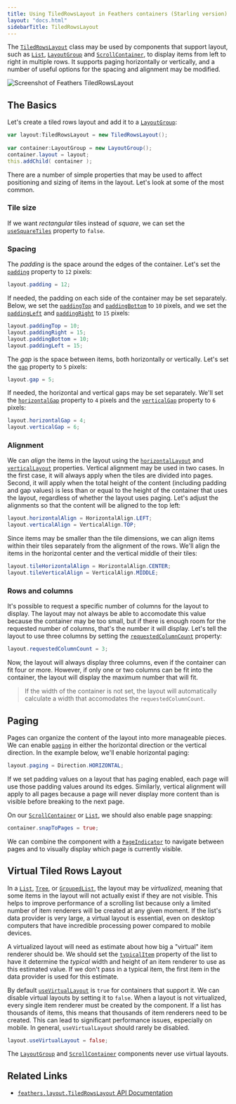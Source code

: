 ```yaml
---
title: Using TiledRowsLayout in Feathers containers (Starling version)
layout: "docs.html"
sidebarTitle: TiledRowsLayout
---
```


The [`TiledRowsLayout`](/api-reference/feathers/layout/TiledRowsLayout.html) class may be used by components that support layout, such as [`List`](./list.md), [`LayoutGroup`](./layout-group.md) and [`ScrollContainer`](./scroll-container.md), to display items from left to right in multiple rows. It supports paging horizontally or vertically, and a number of useful options for the spacing and alignment may be modified.

<picture><img src="/learn/as3-starling/images/tiled-rows-layout.png" srcset="/learn/as3-starling/images/tiled-rows-layout@2x.png 2x" alt="Screenshot of Feathers TiledRowsLayout" /></picture>

## The Basics

Let's create a tiled rows layout and add it to a [`LayoutGroup`](./layout-group.md):

```actionscript
var layout:TiledRowsLayout = new TiledRowsLayout();
 
var container:LayoutGroup = new LayoutGroup();
container.layout = layout;
this.addChild( container );
```

There are a number of simple properties that may be used to affect positioning and sizing of items in the layout. Let's look at some of the most common.

### Tile size

If we want _rectangular_ tiles instead of _square_, we can set the [`useSquareTiles`](/api-reference/feathers/layout/TiledRowsLayout.html#useSquareTiles) property to `false`.

### Spacing

The _padding_ is the space around the edges of the container. Let's set the [`padding`](/api-reference/feathers/layout/TiledRowsLayout.html#padding) property to `12` pixels:

```actionscript
layout.padding = 12;
```

If needed, the padding on each side of the container may be set separately. Below, we set the [`paddingTop`](/api-reference/feathers/layout/TiledRowsLayout.html#paddingTop) and [`paddingBottom`](/api-reference/feathers/layout/TiledRowsLayout.html#paddingBottom) to `10` pixels, and we set the [`paddingLeft`](/api-reference/feathers/layout/TiledRowsLayout.html#paddingLeft) and [`paddingRight`](/api-reference/feathers/layout/TiledRowsLayout.html#paddingRight) to `15` pixels:

```actionscript
layout.paddingTop = 10;
layout.paddingRight = 15;
layout.paddingBottom = 10;
layout.paddingLeft = 15;
```

The _gap_ is the space between items, both horizontally or vertically. Let's set the [`gap`](/api-reference/feathers/layout/TiledRowsLayout.html#gap) property to `5` pixels:

```actionscript
layout.gap = 5;
```

If needed, the horizontal and vertical gaps may be set separately. We'll set the [`horizontalGap`](/api-reference/feathers/layout/TiledRowsLayout.html#horizontalGap) property to `4` pixels and the [`verticalGap`](/api-reference/feathers/layout/TiledRowsLayout.html#verticalGap) property to `6` pixels:

```actionscript
layout.horizontalGap = 4;
layout.verticalGap = 6;
```

### Alignment

We can _align_ the items in the layout using the [`horizontalLayout`](/api-reference/feathers/layout/TiledRowsLayout.html#horizontalAlign) and [`verticalLayout`](/api-reference/feathers/layout/TiledRowsLayout.html#verticalAlign) properties. Vertical alignment may be used in two cases. In the first case, it will always apply when the tiles are divided into pages. Second, it will apply when the total height of the content (including padding and gap values) is less than or equal to the height of the container that uses the layout, regardless of whether the layout uses paging. Let's adjust the alignments so that the content will be aligned to the top left:

```actionscript
layout.horizontalAlign = HorizontalAlign.LEFT;
layout.verticalAlign = VerticalAlign.TOP;
```

Since items may be smaller than the tile dimensions, we can align items within their tiles separately from the alignment of the rows. We'll align the items in the horizontal center and the vertical middle of their tiles:

```actionscript
layout.tileHorizontalAlign = HorizontalAlign.CENTER;
layout.tileVerticalAlign = VerticalAlign.MIDDLE;
```

### Rows and columns

It's possible to request a specific number of columns for the layout to display. The layout may not always be able to accomodate this value because the container may be too small, but if there is enough room for the requested number of columns, that's the number it will display. Let's tell the layout to use three columns by setting the [`requestedColumnCount`](/api-reference/feathers/layout/TiledRowsLayout.html#requestedColumnCount) property:

```actionscript
layout.requestedColumnCount = 3;
```

Now, the layout will always display three columns, even if the container can fit four or more. However, if only one or two columns can be fit into the container, the layout will display the maximum number that will fit.

> If the width of the container is not set, the layout will automatically calculate a width that accomodates the `requestedColumnCount`.

## Paging

Pages can organize the content of the layout into more manageable pieces. We can enable [`paging`](/api-reference/feathers/layout/TiledRowsLayout.html#paging) in either the horizontal direction or the vertical direction. In the example below, we'll enable horizontal paging:

```actionscript
layout.paging = Direction.HORIZONTAL;
```

If we set padding values on a layout that has paging enabled, each page will use those padding values around its edges. Similarly, vertical alignment will apply to all pages because a page will never display more content than is visible before breaking to the next page.

On our [`ScrollContainer`](./scroll-container.md) or [`List`](./list.md), we should also enable page snapping:

```actionscript
container.snapToPages = true;
```

We can combine the component with a [`PageIndicator`](./page-indicator.md) to navigate between pages and to visually display which page is currently visible.

## Virtual Tiled Rows Layout

In a [`List`](./list.md), [`Tree`](./tree.md), or [`GroupedList`](./grouped-list.md), the layout may be _virtualized_, meaning that some items in the layout will not actually exist if they are not visible. This helps to improve performance of a scrolling list because only a limited number of item renderers will be created at any given moment. If the list's data provider is very large, a virtual layout is essential, even on desktop computers that have incredible processing power compared to mobile devices.

A virtualized layout will need as estimate about how big a "virtual" item renderer should be. We should set the [`typicalItem`](/api-reference/feathers/controls/List.html#typicalItem) property of the list to have it determine the _typical_ width and height of an item renderer to use as this estimated value. If we don't pass in a typical item, the first item in the data provider is used for this estimate.

By default [`useVirtualLayout`](/api-reference/feathers/layout/TiledRowsLayout.html#useVirtualLayout) is `true` for containers that support it. We can disable virtual layouts by setting it to `false`. When a layout is not virtualized, every single item renderer must be created by the component. If a list has thousands of items, this means that thousands of item renderers need to be created. This can lead to significant performance issues, especially on mobile. In general, `useVirtualLayout` should rarely be disabled.

```actionscript
layout.useVirtualLayout = false;
```

The [`LayoutGroup`](./layout-group.md) and [`ScrollContainer`](./scroll-container.md) components never use virtual layouts.

## Related Links

- [`feathers.layout.TiledRowsLayout` API Documentation](/api-reference/feathers/layout/TiledRowsLayout.html)
